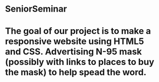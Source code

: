 # SeniorSeminar
# The goal of our project is to make a responsive website using HTML5 and CSS. Advertising N-95 mask (possibly with links to places to buy the mask) to help spead the word.
